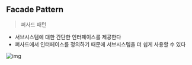 ## Facade Pattern



> 퍼사드 패턴

- 서브시스템에 대한 간단한 인터페이스를 제공한다
- 퍼사드에서 인터페이스를 정의하기 때문에 서브시스템을 더 쉽게 사용할 수 있다





![img](https://t1.daumcdn.net/cfile/tistory/2747C84E576006FE3F)